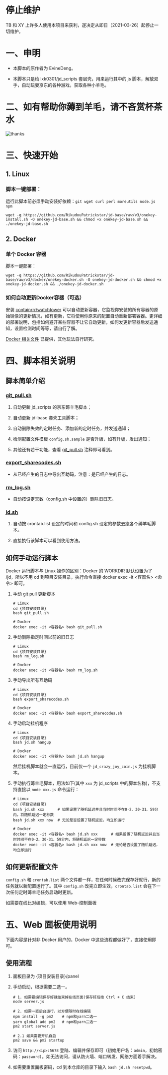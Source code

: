 # 停止维护
TB 和 XY 上许多人使用本项目来获利，遂决定从即日（2021-03-26）起停止一切维护。

# 一、申明

- 本脚本的原作者为 EvineDeng。

- 本脚本只是给 lxk0301/jd_scripts 套层壳，用来运行其中的 js 脚本，解放双手，自动玩耍京东的各种游戏，获取各种小羊毛。

# 二、如有帮助你薅到羊毛，请不吝赏杯茶水

![thanks](thanks.png)

# 三、快速开始

## 1. Linux

### 脚本一键部署：

运行此脚本前必须手动安装好依赖：`git wget curl perl moreutils node.js npm`  
```shell
wget -q https://github.com/RikudouPatrickstar/jd-base/raw/v3/onekey-install.sh -O onekey-jd-base.sh && chmod +x onekey-jd-base.sh && ./onekey-jd-base.sh
```

## 2. Docker

### 单个 Docker 容器

脚本一键部署：  
```shell
wget -q https://github.com/RikudouPatrickstar/jd-base/raw/v3/docker/onekey-docker.sh -O onekey-jd-docker.sh && chmod +x onekey-jd-docker.sh && ./onekey-jd-docker.sh
```

### 如何自动更新Docker容器（可选）

安装 [containrrr/watchtower](https://containrrr.dev/watchtower/) 可以自动更新容器，它监视你安装的所有容器的原始镜像的更新情况，如有更新，它将使用你原来的配置自动重新部署容器。更详细的部署说明，包括如何避开某些容器不让它自动更新，如何发更新容器后发送通知，设置检测时间等等，请自行了解。

[Docker 相关文件](https://github.com/RikudouPatrickstar/jd-base/tree/v3/docker) 已提供，其他玩法自行研究。

# 四、脚本相关说明

## 脚本简单介绍

### [git_pull.sh](git_pull.sh)

1. 自动更新 jd_scripts 的京东薅羊毛脚本；

2. 自动更新 jd-base 套壳工具脚本；

3. 自动删除失效的定时任务、添加新的定时任务，并发送通知；

4. 检测配置文件模板 `config.sh.sample` 是否升版，如有升版，发出通知；

5. 其他还有若干功能，查看 [git_pull.sh](git_pull.sh) 注释即可看到。

### [export_sharecodes.sh](export_sharecodes.sh)

- 从已经产生的日志中导出互助码，注意：是已经产生的日志。

### [rm_log.sh](rm_log.sh)

- 自动按设定天数（config.sh 中设置的）删除旧日志。

### [jd.sh](jd.sh)

1. 自动按 crontab.list 设定的时间和 config.sh 设定的参数去跑各个薅羊毛脚本。

2. 直接执行该脚本可以看到使用方法。

## 如何手动运行脚本

Docker 运行脚本与 Linux 操作的区别：Docker 的 WORKDIR 默认设置为了 /jd，所以不用 cd 到项目安装目录，执行命令直接 docker exec -it <容器名> <命令> 即可。

1. 手动 git pull 更新脚本

    ```shell
    # Linux
    cd {项目安装目录}
    bash git_pull.sh

    # Docker
    docker exec -it <容器名> bash git_pull.sh
    ```

2. 手动删除指定时间以前的旧日志

    ```shell
    # Linux
    cd {项目安装目录}
    bash rm_log.sh

    # Docker
    docker exec -it <容器名> bash rm_log.sh
    ```

3. 手动导出所有互助码

    ```shell
    # Linux
    cd {项目安装目录}
    bash export_sharecodes.sh

    # Docker
    docker exec -it <容器名> bash export_sharecodes.sh
    ```

4. 手动启动挂机程序

    ```shell
    # Linux
    cd {项目安装目录}
    bash jd.sh hangup

    # Docker
    docker exec -it <容器名> bash jd.sh hangup
    ```
    然后挂机脚本就会一直运行，目前仅一个 `jd_crazy_joy_coin.js` 为挂机脚本。

5. 手动执行薅羊毛脚本，用法如下(其中 `xxx` 为 jd_scripts 中的脚本名称)，不支持直接以 `node xxx.js` 命令运行：

    ```shell
    # Linux
    cd {项目安装目录}
    bash jd.sh xxx      # 如果设置了随机延迟并且当时时间不在0-2、30-31、59分内，将随机延迟一定秒数
    bash jd.sh xxx now  # 无论是否设置了随机延迟，均立即运行

    # Docker
    docker exec -it <容器名> bash jd.sh xxx      # 如果设置了随机延迟并且当时时间不在0-2、30-31、59分内，将随机延迟一定秒数
    docker exec -it <容器名> bash jd.sh xxx now  # 无论是否设置了随机延迟，均立即运行
    ```

## 如何更新配置文件

`config.sh` 和 `crontab.list` 两个文件都一样，在任何时候改完保存好就行，新的任务就以新配置运行了。其中 `config.sh` 改完立即生效，`crontab.list` 会在下一次任何定时薅羊毛任务启动时更新。

如需要在线比对编辑，可以使用 Web-控制面板

# 五、Web 面板使用说明

下面内容是针对非 Docker 用户的，Docker 中这些流程都做好了，直接使用即可。

## 使用流程

1. 面板目录为 {项目安装目录}/panel

2. 手动启动，根据需要二选一。

    ```shell
    # 1. 如需要编辑保存好就结束掉在线页面(保存好后按 Ctrl + C 结束)
    node server.js

    # 2. 如需一直后台运行，以方便随时在线编辑
    npm install -g pm2    # npm和yarn二选一
    yarn global add pm2   # npm和yarn二选一
    pm2 start server.js
    
    # 2.1 如果需要开机自启
    pm2 save && pm2 startup
    ```

4. 访问 `http://<ip>:5678` 登陆、编辑并保存即可（初始用户名：`admin`，初始密码：`password`）。如无法访问，请从防火墙、端口转发、网络方面着手解决。

5. 如需要重置面板密码，cd 到本仓库的目录下输入 `bash jd.sh resetpwd`。
